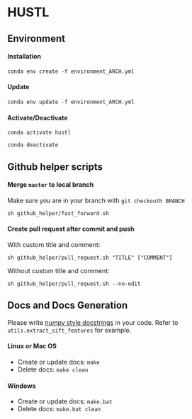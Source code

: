 # HUSTL

## Environment

#### Installation

`conda env create -f environment_ARCH.yml`

#### Update

`conda env update -f environment_ARCH.yml`

#### Activate/Deactivate

`conda activate hustl`

`conda deactivate`

## Github helper scripts

#### Merge `master` to local branch

Make sure you are in your branch with `git checkouth BRANCH`

`sh github_helper/fast_forward.sh`

#### Create pull request after commit and push

With custom title and comment:

`sh github_helper/pull_request.sh "TITLE" ["COMMENT"]`

Without custom title and comment:

`sh github_helper/pull_request.sh --no-edit`

## Docs and Docs Generation

Please write [numpy style docstrings](https://numpydoc.readthedocs.io/en/latest/format.html) in your code. Refer to `utils.extract_sift_features` for example. 

#### Linux or Mac OS

- Create or update docs: `make`
- Delete docs: `make clean`

#### Windows

- Create or update docs: `make.bat`
- Delete docs: `make.bat clean`